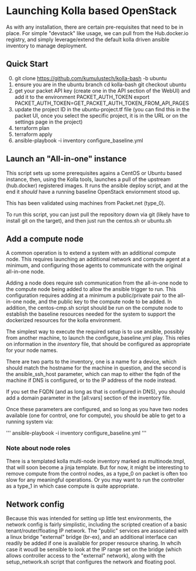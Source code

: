 # Launching Kolla based OpenStack

As with any installation, there are certain pre-requisites that need to be in place.  For simple "devstack" like usage, we can pull from the Hub.docker.io registry, and simply leverage/extend the default kolla driven ansible inventory to manage deployment.

## Quick Start

0) git clone https://github.com/kumulustech/kolla-bash -b ubuntu
1) ensure you are in the ubuntu branch
cd kolla-bash
git checkout ubuntu
2) get your packet API key (create one in the API section of the WebUI) and add it to the environment PACKET_AUTH_TOKEN
export PACKET_AUTH_TOKEN=GET_PACKET_AUTH_TOKEN_FROM_API_PAGES
3) update the project ID in the ubuntu-project.tf file (you can find this in the packet UI, once you select the specific project, it is in the URL or on the settings page in the project)
4) terraform plan
5) terraform apply
6) ansible-playbook -i inventory configure_baseline.yml

## Launch an "All-in-one" instance

This script sets up some prerequisites agains a CentOS or Ubuntu based instance, then, using the Kolla tools, launches a pull of the upstream (hub.docker) registered images. It runs the ansible deploy script, and at the end it _should_ have a running baseline OpenStack enviornment stood up.

This has been validated using machines from Packet.net (type_0).

To run this script, you can just pull the repository down via git (likely have to install git on the target), and then just run the centos.sh or ubuntu.sh

## Add a compute node

A common operation is to extend a system with an additional compute node.  This requires launching an additional network and compute agent at a minimum, and configuring those agents to communicate with the original all-in-one node.

Adding a node does require ssh communication from the all-in-one node to the compute node being added to allow the ansible trigger to run.  This configuration requires adding at a minimum a public/private pair to the all-in-one node, and the public key to the compute node to be added.  In addition, the centos-cmp.sh script should be run on the compute node to establish the baseline resources needed for the system to support the dockerized resources for the kolla environment.

The simplest way to execute the required setup is to use ansible, possibly from another machine, to launch the configure_baseline.yml play.  This relies on information in the _inventory_ file, that should be configured as appropriate for your node names.

There are two parts to the inventory, one is a name for a device, which should match the hostname for the machine in question, and the second is the ansible_ssh_host parameter, which can map to either the fqdn of the machine if DNS is configured, or to the IP address of the node instead.

If you set the FQDN (and as long as that is configured in DNS), you should add a domain parameter in the [all:vars] section of the inventory file.

Once these parameters are configured, and so long as you have two nodes available (one for control, one for compute), you should be able to get to a running system via:

'''
ansible-playbook -i inventory configure_baseline.yml
'''

### Note about node roles
There is a templated kolla multi-node inventory marked as multinode.tmpl, that will soon become a jinja template. But for now, it might be interesting to remove compute from the control nodes, as a type_0 on packet is often too slow for any meaningful operations.  Or you may want to run the controller as a type_1 in which case compute is quite appropriate.

## Network config

Because this was intended for setting up little test environments, the network config is fairly simplistic, including the scripted creation of a basic tenant/router/floating IP network.  The "public" services are associated with a linux bridge "external" bridge (br-ex), and an additional interface can readily be added if one is available for proper resource sharing.  In whcih case it woudl be sensible to look at the IP range set on the bridge (which allows controller access to the "external" network), along with the setup_network.sh script that configures the network and floating pool.
